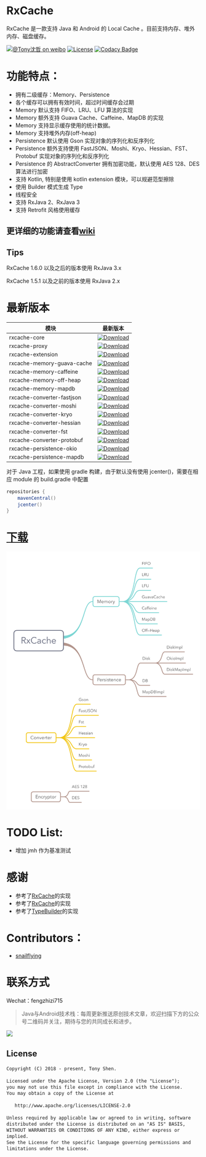 # RxCache

RxCache 是一款支持 Java 和 Android 的 Local Cache 。目前支持内存、堆外内存、磁盘缓存。

[![@Tony沈哲 on weibo](https://img.shields.io/badge/weibo-%40Tony%E6%B2%88%E5%93%B2-blue.svg)](http://www.weibo.com/fengzhizi715)
[![License](https://img.shields.io/badge/license-Apache%202-lightgrey.svg)](https://www.apache.org/licenses/LICENSE-2.0.html)
[![Codacy Badge](https://api.codacy.com/project/badge/Grade/78ffe7c5da004d82a48280aca9f50f42)](https://app.codacy.com/app/fengzhizi715/RxCache?utm_source=github.com&utm_medium=referral&utm_content=fengzhizi715/RxCache&utm_campaign=Badge_Grade_Dashboard)


# 功能特点：

* 拥有二级缓存：Memory、Persistence
* 各个缓存可以拥有有效时间，超过时间缓存会过期
* Memory 默认支持 FIFO、LRU、LFU 算法的实现
* Memory 额外支持 Guava Cache、Caffeine、MapDB 的实现
* Memory 支持显示缓存使用的统计数据。
* Memory 支持堆外内存(off-heap)
* Persistence 默认使用 Gson 实现对象的序列化和反序列化
* Persistence 额外支持使用 FastJSON、Moshi、Kryo、Hessian、FST、Protobuf 实现对象的序列化和反序列化
* Persistence 的 AbstractConverter 拥有加密功能，默认使用 AES 128、DES 算法进行加密
* 支持 Kotlin, 特别是使用 kotlin extension 模块，可以规避范型擦除
* 使用 Builder 模式生成 Type
* 线程安全
* 支持 RxJava 2、RxJava 3
* 支持 Retrofit 风格使用缓存

## 更详细的功能请查看[wiki](https://github.com/fengzhizi715/RxCache/wiki)

## Tips

RxCache 1.6.0 以及之后的版本使用 RxJava 3.x

RxCache 1.5.1 以及之前的版本使用 RxJava 2.x

# 最新版本

模块|最新版本
---|:-------------:
rxcache-core|[ ![Download](https://api.bintray.com/packages/fengzhizi715/maven/rxcache-core/images/download.svg) ](https://bintray.com/fengzhizi715/maven/rxcache-core/_latestVersion)|
rxcache-proxy|[ ![Download](https://api.bintray.com/packages/fengzhizi715/maven/rxcache-proxy/images/download.svg) ](https://bintray.com/fengzhizi715/maven/rxcache-proxy/_latestVersion)|
rxcache-extension|[ ![Download](https://api.bintray.com/packages/fengzhizi715/maven/rxcache-extension/images/download.svg) ](https://bintray.com/fengzhizi715/maven/rxcache-extension/_latestVersion)|
rxcache-memory-guava-cache|[ ![Download](https://api.bintray.com/packages/fengzhizi715/maven/rxcache-memory-guava-cache/images/download.svg) ](https://bintray.com/fengzhizi715/maven/rxcache-memory-guava-cache/_latestVersion)|
rxcache-memory-caffeine|[ ![Download](https://api.bintray.com/packages/fengzhizi715/maven/rxcache-memory-caffeine/images/download.svg) ](https://bintray.com/fengzhizi715/maven/rxcache-memory-caffeine/_latestVersion)|
rxcache-memory-off-heap|[ ![Download](https://api.bintray.com/packages/fengzhizi715/maven/rxcache-memory-off-heap/images/download.svg) ](https://bintray.com/fengzhizi715/maven/rxcache-memory-off-heap/_latestVersion)|
rxcache-memory-mapdb|[ ![Download](https://api.bintray.com/packages/fengzhizi715/maven/rxcache-memory-mapdb/images/download.svg) ](https://bintray.com/fengzhizi715/maven/rxcache-memory-mapdb/_latestVersion)|
rxcache-converter-fastjson|[ ![Download](https://api.bintray.com/packages/fengzhizi715/maven/rxcache-converter-fastjson/images/download.svg) ](https://bintray.com/fengzhizi715/maven/rxcache-converter-fastjson/_latestVersion)|
rxcache-converter-moshi|[ ![Download](https://api.bintray.com/packages/fengzhizi715/maven/rxcache-converter-moshi/images/download.svg) ](https://bintray.com/fengzhizi715/maven/rxcache-converter-moshi/_latestVersion)|
rxcache-converter-kryo|[ ![Download](https://api.bintray.com/packages/fengzhizi715/maven/rxcache-converter-kryo/images/download.svg) ](https://bintray.com/fengzhizi715/maven/rxcache-converter-kryo/_latestVersion)|
rxcache-converter-hessian|[ ![Download](https://api.bintray.com/packages/fengzhizi715/maven/rxcache-converter-hessian/images/download.svg) ](https://bintray.com/fengzhizi715/maven/rxcache-converter-hessian/_latestVersion)|
rxcache-converter-fst|[ ![Download](https://api.bintray.com/packages/fengzhizi715/maven/rxcache-converter-fst/images/download.svg) ](https://bintray.com/fengzhizi715/maven/rxcache-converter-fst/_latestVersion)|
rxcache-converter-protobuf|[ ![Download](https://api.bintray.com/packages/fengzhizi715/maven/rxcache-converter-protobuf/images/download.svg) ](https://bintray.com/fengzhizi715/maven/rxcache-converter-protobuf/_latestVersion)|
rxcache-persistence-okio|[ ![Download](https://api.bintray.com/packages/fengzhizi715/maven/rxcache-persistence-okio/images/download.svg) ](https://bintray.com/fengzhizi715/maven/rxcache-persistence-okio/_latestVersion)|
rxcache-persistence-mapdb|[ ![Download](https://api.bintray.com/packages/fengzhizi715/maven/rxcache-persistence-mapdb/images/download.svg) ](https://bintray.com/fengzhizi715/maven/rxcache-persistence-mapdb/_latestVersion)|


对于 Java 工程，如果使用 gradle 构建，由于默认没有使用 jcenter()，需要在相应 module 的 build.gradle 中配置

```groovy
repositories {
    mavenCentral()
    jcenter()
}
```

# [下载](https://github.com/fengzhizi715/RxCache/blob/master/Download.md)


![](images/RxCache.png)

# TODO List:

* 增加 jmh 作为基准测试


# 感谢

* 参考了[RxCache](https://github.com/VictorAlbertos/RxCache)的实现
* 参考了[RxCache](https://github.com/z-chu/RxCache)的实现
* 参考了[TypeBuilder](https://github.com/ikidou/TypeBuilder)的实现


# Contributors：

* [snailflying](https://github.com/snailflying)


联系方式
===

Wechat：fengzhizi715


> Java与Android技术栈：每周更新推送原创技术文章，欢迎扫描下方的公众号二维码并关注，期待与您的共同成长和进步。

![](https://github.com/fengzhizi715/NetDiscovery/blob/master/images/gzh.jpeg)

License
-------

    Copyright (C) 2018 - present, Tony Shen.

    Licensed under the Apache License, Version 2.0 (the "License");
    you may not use this file except in compliance with the License.
    You may obtain a copy of the License at

       http://www.apache.org/licenses/LICENSE-2.0

    Unless required by applicable law or agreed to in writing, software
    distributed under the License is distributed on an "AS IS" BASIS,
    WITHOUT WARRANTIES OR CONDITIONS OF ANY KIND, either express or implied.
    See the License for the specific language governing permissions and
    limitations under the License.
